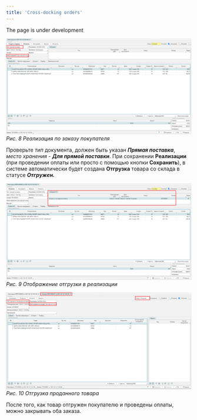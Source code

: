 ```yaml
---
title: 'Cross-docking orders'
---
```

The page is under development

[//]: # (После установки всех [**настроек**]&#40;Cross-docking_settings.md&#41; осуществляем продажу товаров со склада продавца. Сначала оформляем [**заказ от покупателя**]&#40;Customer_orders.md&#41;, тип заказа необходимо установить ***Продажа со склада поставщика***, склад - ***Для прямой поставки***. Обратите внимание, что спецификацию в данном случае необходимо создавать [**вручную**]&#40;Customer_orders.md&#41;, т.к. на вкладке **Подбор** отображаются только товары, которые есть в наличии на складе.)

[//]: # ()
[//]: # (![]&#40;images/Cross-docking_orders_1.png&#41;  )

[//]: # (*Рис. 1 Формирование заказа покупателя*)

[//]: # ()
[//]: # (  )
[//]: # ()
[//]: # (Согласовав все детали заказа с покупателем, необходимо произвести закупку и отправить товары покупателю. Для этого оформляем [**заказ поставщику**]&#40;Puchase_order.md&#41;, устанавливаем тип заказа ***Прямая поставка*** и склад - ***Прямая поставка.*** Введите список товаров к закупке в соответствии с заказом покупателя.)

[//]: # ()
[//]: # (![]&#40;images/Cross-docking_orders_2.png&#41;  )

[//]: # (*Рис. 2 Составление заказа поставщику*)

[//]: # ()
[//]: # (  )
[//]: # ()
[//]: # (![]&#40;images/Cross-docking_orders_3.png&#41;  )

[//]: # (*Рис. 3 Подтвержденный заказ поставщику*)

[//]: # ()
[//]: # (  )
[//]: # ()
[//]: # (Когда заказ переведен в статус ***Подтвержден***, в форме появится кнопка **Создать поступление**. Нажмите на нее и откроется [**Поступление**]&#40;Vendor_payments.md&#41; в соответствии с заказом. Проверьте, если настройки были сделаны правильно, то будет указан тип документа ***Для прямой поставки,*** и место хранения - ***Для прямой поставки***.)

[//]: # ()
[//]: # (![]&#40;images/Cross-docking_orders_4.png&#41;)

[//]: # ()
[//]: # (*Рис. 4 Приобретение по заказу*)

[//]: # ()
[//]: # (  )
[//]: # ()
[//]: # (При сохранении **Поступления** &#40;при проведении оплаты или просто с помощью кнопки **Сохранить**&#41;, в системе автоматически будет создана **Приемка** приобретенного товара на склад в статусе ***Принят***.)

[//]: # ()
[//]: # (![]&#40;images/Cross-docking_orders_5.png&#41;  )

[//]: # (*Рис. 5 Отображение Приемки в Поступлении*)

[//]: # ()
[//]: # (  )
[//]: # ()
[//]: # (![]&#40;images/Cross-docking_orders_6.png&#41;  )

[//]: # (*Рис. 6 Документ Приемка*)

[//]: # ()
[//]: # (  )
[//]: # ()
[//]: # (После закупки необходимых товаров можно продолжить продажу. В подтвержденном заказе покупателя необходимо нажать кнопку **Реализовать**. Откроется [**Реализация**]&#40;Customer_invoice_and_Payment_collection.md&#41;, созданная в соответствии с заказом.)

[//]: # ()
[//]: # (![]&#40;images/Cross-docking_orders_7.png&#41;  )

[//]: # (*Рис. 7 Подтвержденный заказ покупателя*)

  

![](images/Cross-docking_orders_8.png)  
*Рис. 8 Реализация по заказу покупателя*

  

Проверьте *тип* документа, должен быть указан ***Прямая поставка***, *место хранения* - ***Для прямой поставки***. При сохранении **Реализации** (при проведении оплаты или просто с помощью кнопки **Сохранить**), в системе автоматически будет создана **Отгрузка** товара со склада в статусе ***Отгружен.***

![](images/Cross-docking_orders_9.png)  
*Рис. 9 Отображение отгрузки в реализации*

  

![](images/Cross-docking_orders_10.png)  
*Рис. 10 Отгрузка проданного товара*

  

После того, как товар отгружен покупателю и проведены оплаты, можно закрывать оба заказа.

  




  
